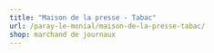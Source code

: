 ```yaml
---
title: "Maison de la presse - Tabac"
url: /paray-le-monial/maison-de-la-presse-tabac/
shop: marchand de journaux
---
```


